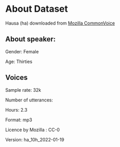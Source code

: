 # About Dataset
Hausa (ha) downloaded from [Mozilla CommonVoice]()

## About speaker:
Gender: Female

Age: Thirties
## Voices
Sample rate: 32k

Number of utterances: 

Hours: 2.3

Format: mp3

Licence by Mozilla : CC-0

Version: ha_10h_2022-01-19


